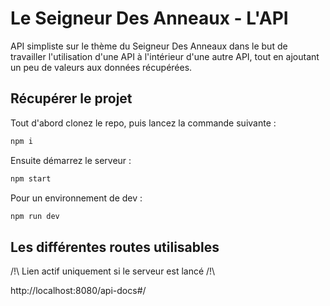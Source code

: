 # Le Seigneur Des Anneaux - L'API

API simpliste sur le thème du Seigneur Des Anneaux dans le but de travailler l'utilisation d'une API à l'intérieur d'une autre API, tout en ajoutant un peu de valeurs aux données récupérées.

## Récupérer le projet

Tout d'abord clonez le repo, puis lancez la commande suivante : 

```bash
npm i
```
Ensuite démarrez le serveur :

```bash
npm start
```

Pour un environnement de dev : 

```bash
npm run dev
```

## Les différentes routes utilisables

/!\ Lien actif uniquement si le serveur est lancé /!\

http://localhost:8080/api-docs#/
